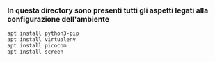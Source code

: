 
### In questa directory sono presenti tutti gli aspetti legati alla configurazione dell'ambiente


	apt install python3-pip
	apt install virtualenv
	apt install picocom
	apt install screen

